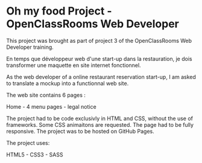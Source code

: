 # Oh my food Project - OpenClassRooms Web Developer
This project was brought as part of project 3 of the OpenClassRooms Web Developer training. 

En temps que développeur web d'une start-up dans la restauration, je dois transformer une maquette en site internet fonctionnel.

As the web developer of a online restaurant reservation start-up, I am asked to translate a mockup into a functionnal web site.

The web site contains 6 pages  :

Home - 4 menu pages - legal notice

The project had to be code exclusivly in HTML and CSS, without the use of frameworks. Some CSS animaitons are requested. The page had to be fully responsive. The project was to be hosted on GitHub Pages.

The project uses:

HTML5 - CSS3 - SASS